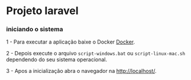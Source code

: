 # Projeto laravel

### iniciando o sistema

1 - Para executar a aplicação baixe o Docker [Docker](https://www.docker.com/).

2 - Depois execute o arquivo ``script-windows.bat`` ou ``script-linux-mac.sh`` dependendo do seu sistema operacional.

3 - Apos a inicialização abra o navegador na [http://localhost/](http://localhost:80/).